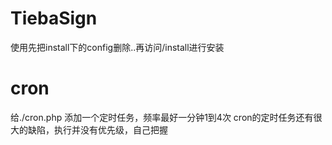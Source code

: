 # TiebaSign
使用先把install下的config删除..再访问/install进行安装
# cron
给./cron.php 添加一个定时任务，频率最好一分钟1到4次
cron的定时任务还有很大的缺陷，执行并没有优先级，自己把握